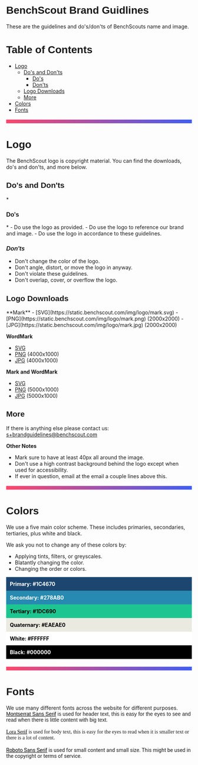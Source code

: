 <link rel="preconnect" href="https://fonts.googleapis.com"> 
<link rel="preconnect" href="https://fonts.gstatic.com" crossorigin> 
<link href="https://fonts.googleapis.com/css2?family=Lora:ital,wght@0,400;0,700;1,400;1,700&family=Montserrat:ital,wght@0,400;0,700;0,900;1,400;1,700;1,900&display=swap" rel="stylesheet">

<h1 style="font-family: 'Montserrat', sans-serif;">BenchScout Brand Guidlines</h1>
These are the guidelines and do's/don'ts of BenchScouts name and image.


  <h1 style="font-family: 'Montserrat', sans-serif;">Table of Contents</h1>

- [Logo](#logo)
	- [Do's and Don'ts](#logo-dos-donts)
    	- [Do's](#logo-dos)
    	- [Don'ts](#logo-donts)
	- [Logo Downloads](#logo-downloads)
	- [More](#logo-more)
- [Colors](#colors)
- [Fonts](#fonts)
  

<img src="https://github.com/alechash/BetterMacStore/raw/main/public/img/divider.png" height="10px" width="100%">

<h1 id="logo" style="font-family: 'Montserrat', sans-serif;">Logo</h1>
The BenchScout logo is copyright material. You can find the downloads, do's and don'ts, and more below.

<h2 id="logo-dos-donts" style="font-family: 'Montserrat', sans-serif;">Do's and Don'ts</h2>
*<h3 id="logo-dos" style="font-family: 'Montserrat', sans-serif;">Do's</h3>*
- Do use the logo as provided.
- Do use the logo to reference our brand and image.
- Do use the logo in accordance to these guidelines.

*<h3 id="logo-dos" style="font-family: 'Montserrat', sans-serif;">Don'ts</h3>*
- Don't change the color of the logo.
- Don't angle, distort, or move the logo in anyway.
- Don't violate these guidelines.
- Don't overlap, cover, or overflow the logo.

<h2 id="logo-downloads" style="font-family: 'Montserrat', sans-serif;">Logo Downloads</h2>
**Mark**
- [SVG](https://static.benchscout.com/img/logo/mark.svg)
- [PNG](https://static.benchscout.com/img/logo/mark.png) (2000x2000)
- [JPG](https://static.benchscout.com/img/logo/mark.jpg) (2000x2000)

**WordMark**
- [SVG](https://static.benchscout.com/img/logo/wordmark.svg)
- [PNG](https://static.benchscout.com/img/logo/wordmark.png) (4000x1000)
- [JPG](https://static.benchscout.com/img/logo/wordmark.jpg) (4000x1000)

**Mark and WordMark**
- [SVG](https://static.benchscout.com/img/logo/full.svg)
- [PNG](https://static.benchscout.com/img/logo/full.png) (5000x1000)
- [JPG](https://static.benchscout.com/img/logo/full.jpg) (5000x1000)

<h2 id="logo-more" style="font-family: 'Montserrat', sans-serif;">More</h2>

If there is anything else please contact us: [s+brandguidelines@benchscout.com](mailto:s+brandguidelines@benchscout.com)

**Other Notes**
- Mark sure to have at least 40px all around the image.
- Don't use a high contrast background behind the logo except when used for accessibility.
- If ever in question, email at the email a couple lines above this.

<img src="https://github.com/alechash/BetterMacStore/raw/main/public/img/divider.png" height="10px" width="100%">

<h1 id="colors" style="font-family: 'Montserrat', sans-serif;">Colors</h1>

We use a five main color scheme. These includes primaries, secondaries, tertiaries, plus white and black.

We ask you not to change any of these colors by:
- Applying tints, filters, or greyscales.
- Blatantly changing the color.
- Changing the order or colors.

<div style="background:#1C4670;color:white;font-weight:bold;padding:10px" width="80px" height="40px">Primary: #1C4670</div>
<div style="background:#278AB0;color:white;font-weight:bold;padding:10px" width="80px" height="40px">Secondary: #278AB0</div>
<div style="background:#1DC690;color:black;font-weight:bold;padding:10px" width="80px" height="40px">Tertiary: #1DC690</div>
<div style="background:#EAEAE0;color:black;font-weight:bold;padding:10px" width="80px" height="40px">Quaternary: #EAEAE0</div>
<div style="background:white;color:black;font-weight:bold;padding:10px" width="80px" height="40px">White: #FFFFFF</div>
<div style="background:black;color:white;font-weight:bold;padding:10px" width="80px" height="40px">Black: #000000</div>
<br>
<img src="https://github.com/alechash/BetterMacStore/raw/main/public/img/divider.png" height="10px" width="100%">

<h1 id="fonts" style="font-family: 'Montserrat', sans-serif;">Fonts</h1>
We use many different fonts across the website for different purposes. 

<div style="font-family: 'Montserrat', sans-serif;" width="80px" height="40px"><a style="color: black; text-decoration: underline;" href="https://fonts.google.com/specimen/Montserrat?query=Montserrat">Montserrat Sans Serif</a> is used for header text, this is easy for the eyes to see and read when there is little content with big text.</div>
<br>
<div style="font-family: 'Lora', serif;" width="80px" height="40px"><a style="color: black; text-decoration: underline;" href="https://fonts.google.com/specimen/Lora?query=Lora">Lora Serif</a> is used for body text, this is easy for the eyes to read when it is smaller text or there is a lot of content.</div>
<br>
<div style="font-family: 'Roboto', sans-serif;" width="80px" height="40px"><a style="color: black; text-decoration: underline;" href="https://fonts.google.com/specimen/Roboto?query=Roboto">Roboto Sans Serif</a> is used for small content and small size. This might be used in the copyright or terms of service.</div>




